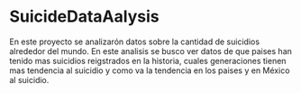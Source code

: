 # SuicideDataAalysis

En este proyecto se analizarón datos sobre la cantidad de suicidios alrededor del mundo.
En este analisis se busco ver datos de que paises han tenido mas suicidios reigstrados en la historia, cuales generaciones tienen mas tendencia al suicidio y como va la tendencia en los paises y en México  al suicidio.
